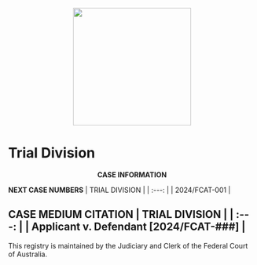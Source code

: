 <p align="center"> 
<img width=240 height =240 src="https://upload.wikimedia.org/wikipedia/commons/f/f8/Coat_of_Arms_of_Australia.svg"> 
</p>

# Trial Division


<p align="center"><b>CASE INFORMATION</b>

**NEXT CASE NUMBERS**
| TRIAL DIVISION |
| :---: |
| 2024/FCAT-001 |

**CASE MEDIUM CITATION**
| TRIAL DIVISION |
| :---: |
| Applicant v. Defendant [2024/FCAT-###] |
----

This registry is maintained by the Judiciary and Clerk of the Federal Court of Australia.


